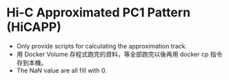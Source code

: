 # Hi-C Approximated PC1 Pattern (HiCAPP)

* Only provide scripts for calculating the approximation track.
* 用 Docker Volume 存程式跑完的資料，等全部跑完以後再用 docker cp 指令存到本機。
* The NaN value are all fill with 0.
